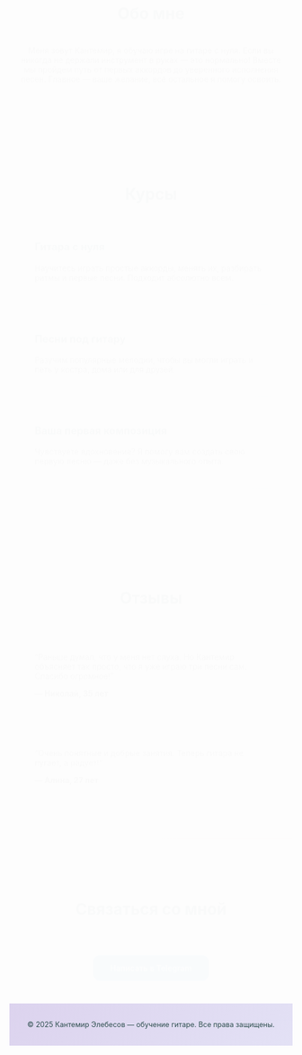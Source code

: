 <!DOCTYPE html>
<html lang="ru">
<head>
  <meta charset="UTF-8" />
  <meta name="viewport" content="width=device-width, initial-scale=1.0"/>
  <title> Soul in A minor — Гитара для начинающих</title>
  <link href="https://fonts.googleapis.com/css2?family=Open+Sans:wght@400;600&family=Playfair+Display:wght@600&display=swap" rel="stylesheet">
  <style>
    :root {
      --dark-green: #2e4f4f;
      --white: #ffffff;
      --accent: #c3aed6;
    }

    body {
      margin: 0;
      font-family: 'Open Sans', sans-serif;
      color: var(--dark-green);
      line-height: 1.6;
    }

    h1, h2, h3 {
      font-family: 'Playfair Display', serif;
    }

    header {
      background: linear-gradient(135deg, #dcd3ee, #e3e1f5);
      padding: 60px 20px 30px;
      text-align: center;
      color: var(--dark-green);
      animation: fadeIn 1s ease-in-out;
    }

    header h1 {
      margin: 0;
      font-size: 2.6em;
    }

    header p {
      margin-top: 12px;
      font-size: 1.2em;
      font-weight: 500;
    }

    nav {
      margin-top: 30px;
    }

    nav ul {
      list-style: none;
      display: flex;
      justify-content: center;
      gap: 30px;
      padding: 0;
      margin: 0;
      flex-wrap: wrap;
    }

    nav a {
      text-decoration: none;
      color: var(--dark-green);
      font-weight: 600;
      transition: color 0.3s ease;
    }

    nav a:hover {
      color: var(--accent);
    }

    section {
      padding: 70px 20px;
      max-width: 980px;
      margin: auto;
      animation: fadeInUp 1s ease;
    }

    #about {
      background: linear-gradient(to right, #f9f7f3, #f1ece7);
    }

    #services {
      background: linear-gradient(to right, #e0f7f4, #d6f0eb);
    }

    #testimonials {
      background: linear-gradient(to right, #fdf0f0, #ffe8e8);
    }

    #contact {
      background: linear-gradient(to right, #f3f0ff, #e6e2ff);
    }

    h2 {
      text-align: center;
      color: var(--dark-green);
      margin-bottom: 40px;
      font-size: 2em;
    }

    .card-container {
      display: grid;
      grid-template-columns: repeat(auto-fit, minmax(260px, 1fr));
      gap: 25px;
    }

    .card {
      background: var(--white);
      padding: 25px;
      border-radius: 16px;
      box-shadow: 0 8px 18px rgba(0,0,0,0.06);
      transition: transform 0.2s ease;
    }

    .card:hover {
      transform: translateY(-4px);
    }

    .card h3 {
      margin-top: 0;
      color: var(--dark-green);
      font-size: 1.3em;
    }

    .telegram-button {
      display: inline-block;
      padding: 14px 30px;
      background-color: #0088cc;
      color: white;
      font-weight: 600;
      border-radius: 12px;
      text-decoration: none;
      font-size: 1em;
      margin-top: 25px;
      box-shadow: 0 6px 16px rgba(0, 0, 0, 0.1);
      transition: background 0.3s, transform 0.2s;
    }

    .telegram-button:hover {
      background-color: #0074b6;
      transform: translateY(-3px);
    }

    footer {
      background: linear-gradient(135deg, #dcd3ee, #e3e1f5);
      color: var(--dark-green);
      text-align: center;
      padding: 30px 20px;
      font-size: 0.9em;
    }

    @keyframes fadeInUp {
      from {
        opacity: 0;
        transform: translateY(30px);
      }
      to {
        opacity: 1;
        transform: translateY(0);
      }
    }

    @keyframes fadeIn {
      from {
        opacity: 0;
      }
      to {
        opacity: 1;
      }
    }

    /* Адаптивное меню */
    @media (max-width: 768px) {
      nav ul {
        flex-direction: column;
        gap: 15px;
      }

      header h1 {
        font-size: 2em;
      }
    }
  </style>
</head>
<body>

  <header>
    <h1>Кантемир Элебесов — гитара для начинающих</h1>
    <p>Научу играть с нуля. Без стресса. В своём темпе.</p>
    <nav>
      <ul>
        <li><a href="#about">Обо мне</a></li>
        <li><a href="#services">Курсы</a></li>
        <li><a href="#testimonials">Отзывы</a></li>
        <li><a href="#contact">Контакты</a></li>
      </ul>
    </nav>
  </header>

  <section id="about">
    <h2>Обо мне</h2>
    <p style="text-align: center; max-width: 700px; margin: auto;">
      Меня зовут Кантемир, я обучаю игре на гитаре с нуля. Если вы никогда не держали инструмент в руках — это нормально!
      Вместе мы пройдём путь от первых аккордов до уверенного исполнения песен. Главное — ваше желание, всё остальное я помогу освоить.
    </p>
  </section>

  <section id="services">
    <h2>Курсы</h2>
    <div class="card-container">
      <div class="card">
        <h3>Гитара с нуля</h3>
        <p>Научитесь играть простые аккорды, менять их, разбирать ритмы и первые песни. Подходит абсолютно всем.</p>
      </div>
      <div class="card">
        <h3>Песни под гитару</h3>
        <p>Разучим популярные мелодии, чтобы вы могли играть и петь у костра, дома или для друзей.</p>
      </div>
      <div class="card">
        <h3>Ваша первая композиция</h3>
        <p>Чувствуете вдохновение? Я помогу вам создать свою первую песню — даже без музыкального опыта.</p>
      </div>
    </div>
  </section>

  <section id="testimonials">
    <h2>Отзывы</h2>
    <div class="card-container">
      <div class="card">
        <p>“Раньше думал, что у меня нет слуха. Но Кантемир объясняет так просто, что я уже играю три песни сам. Спасибо огромное!”</p>
        <strong>— Николай, 35 лет</strong>
      </div>
      <div class="card">
        <p>“Очень понятные и добрые занятия. Теперь гитара не пугает, а радует!”</p>
        <strong>— Алина, 27 лет</strong>
      </div>
    </div>
  </section>

  <section id="contact">
    <h2>Связаться со мной</h2>
    <div style="text-align: center;">
      <a href="https://t.me/kantemir_music" target="_blank" class="telegram-button">Написать в Telegram</a>
    </div>
  </section>

  <footer>
    &copy; 2025 Кантемир Элебесов — обучение гитаре. Все права защищены.
  </footer>

</body>
</html>
